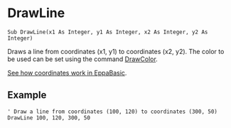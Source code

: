 <!--graphics-->
DrawLine
==========

```eppabasic
Sub DrawLine(x1 As Integer, y1 As Integer, x2 As Integer, y2 As Integer)
```

Draws a line from coordinates (x1, y1) to coordinates (x2, y2).
The color to be used can be set using the command [DrawColor](manual:drawcolor).

[See how coordinates work in EppaBasic](manual:/coordinates).

Example
----------
```eppabasic
' Draw a line from coordinates (100, 120) to coordinates (300, 50)
DrawLine 100, 120, 300, 50
```
